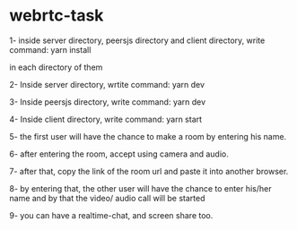 # webrtc-task

1- inside server directory, peersjs directory and client directory, write command:
yarn install 

in each directory of them

2- Inside server directory, wrtite command:
yarn dev

3- Inside peersjs directory, write command:
yarn dev

4- Inside client directory, write command:
yarn start

5- the first user will have the chance to make a room by entering his name.

6- after entering the room, accept using camera and audio.

7- after that, copy the link of the room url and paste it into another browser.

8- by entering that, the other user will have the chance to enter his/her name and by that the video/ audio call will be started

9- you can have a realtime-chat, and screen share too.